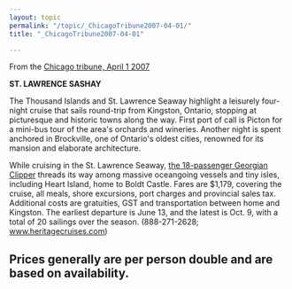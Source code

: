```yaml
---
layout: topic
permalink: "/topic/_ChicagoTribune2007-04-01/"
title: "_ChicagoTribune2007-04-01"

---
```


From the <a href="http://www.chicagotribune.com/travel/chi-0703280351apr01,0,7686875.story?coll=chi-travel-hed">Chicago tribune, April 1 2007</a>

<strong>ST. LAWRENCE SASHAY</strong>

The Thousand Islands and St. Lawrence Seaway highlight a leisurely four-night cruise that sails round-trip from Kingston, Ontario, stopping at picturesque and historic towns along the way. First port of call is Picton for a mini-bus tour of the area's orchards and wineries. Another night is spent anchored in Brockville, one of Ontario's oldest cities, renowned for its mansion and elaborate architecture.

While cruising in the St. Lawrence Seaway, <a href="http://www.heritagecruises.com/index.html">the 18-passenger Georgian Clipper</a> threads its way among massive oceangoing vessels and tiny isles, including Heart Island, home to Boldt Castle. Fares are $1,179, covering the cruise, all meals, shore excursions, port charges and provincial sales tax. Additional costs are gratuities, GST and transportation between home and Kingston. The earliest departure is June 13, and the latest is Oct. 9, with a total of 20 sailings over the season. (888-271-2628; www.heritagecruises.com)

Prices generally are per person double and are based on availability.
----------

